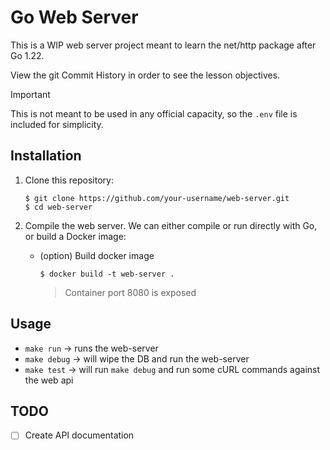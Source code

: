 # Go Web Server

This is a WIP web server project meant to learn the net/http package after Go 1.22.

View the git Commit History in order to see the lesson objectives.

> [!IMPORTANT]
> This is not meant to be used in any official capacity, so the `.env` file is included for simplicity.





## Installation

1. Clone this repository:
    ```terminal
    $ git clone https://github.com/your-username/web-server.git
    $ cd web-server
    ```
2. Compile the web server. We can either compile or run directly with Go, or build a Docker image:

    - (option) Build docker image
        ```terminal
        $ docker build -t web-server .
        ```
        > Container port 8080 is exposed



## Usage

- `make run`    -> runs the web-server
- `make debug`  -> will wipe the DB and run the web-server
- `make test`   -> will run `make debug` and run some cURL commands against the web api




## TODO

- [ ] Create API documentation
